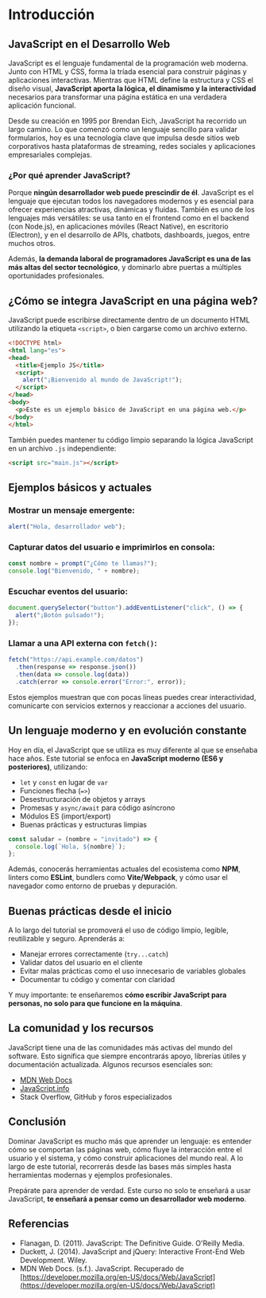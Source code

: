 # Introducción

## JavaScript en el Desarrollo Web

JavaScript es el lenguaje fundamental de la programación web moderna. Junto con HTML y CSS, forma la tríada esencial para construir páginas y aplicaciones interactivas. Mientras que HTML define la estructura y CSS el diseño visual, **JavaScript aporta la lógica, el dinamismo y la interactividad** necesarios para transformar una página estática en una verdadera aplicación funcional.

Desde su creación en 1995 por Brendan Eich, JavaScript ha recorrido un largo camino. Lo que comenzó como un lenguaje sencillo para validar formularios, hoy es una tecnología clave que impulsa desde sitios web corporativos hasta plataformas de streaming, redes sociales y aplicaciones empresariales complejas.

### ¿Por qué aprender JavaScript?

Porque **ningún desarrollador web puede prescindir de él**. JavaScript es el lenguaje que ejecutan todos los navegadores modernos y es esencial para ofrecer experiencias atractivas, dinámicas y fluidas. También es uno de los lenguajes más versátiles: se usa tanto en el frontend como en el backend (con Node.js), en aplicaciones móviles (React Native), en escritorio (Electron), y en el desarrollo de APIs, chatbots, dashboards, juegos, entre muchos otros.

Además, **la demanda laboral de programadores JavaScript es una de las más altas del sector tecnológico**, y dominarlo abre puertas a múltiples oportunidades profesionales.

## ¿Cómo se integra JavaScript en una página web?

JavaScript puede escribirse directamente dentro de un documento HTML utilizando la etiqueta `<script>`, o bien cargarse como un archivo externo.

```html
<!DOCTYPE html>
<html lang="es">
<head>
  <title>Ejemplo JS</title>
  <script>
    alert("¡Bienvenido al mundo de JavaScript!");
  </script>
</head>
<body>
  <p>Este es un ejemplo básico de JavaScript en una página web.</p>
</body>
</html>

```

También puedes mantener tu código limpio separando la lógica JavaScript en un archivo `.js` independiente:

```html
<script src="main.js"></script>

```

## Ejemplos básicos y actuales

### Mostrar un mensaje emergente:

```jsx
alert("Hola, desarrollador web");

```

### Capturar datos del usuario e imprimirlos en consola:

```jsx
const nombre = prompt("¿Cómo te llamas?");
console.log("Bienvenido, " + nombre);

```

### Escuchar eventos del usuario:

```jsx
document.querySelector("button").addEventListener("click", () => {
  alert("¡Botón pulsado!");
});

```

### Llamar a una API externa con `fetch()`:

```jsx
fetch("https://api.example.com/datos")
  .then(response => response.json())
  .then(data => console.log(data))
  .catch(error => console.error("Error:", error));

```

Estos ejemplos muestran que con pocas líneas puedes crear interactividad, comunicarte con servicios externos y reaccionar a acciones del usuario.

## Un lenguaje moderno y en evolución constante

Hoy en día, el JavaScript que se utiliza es muy diferente al que se enseñaba hace años. Este tutorial se enfoca en **JavaScript moderno (ES6 y posteriores)**, utilizando:

- `let` y `const` en lugar de `var`
- Funciones flecha (`=>`)
- Desestructuración de objetos y arrays
- Promesas y `async/await` para código asíncrono
- Módulos ES (import/export)
- Buenas prácticas y estructuras limpias

```jsx
const saludar = (nombre = "invitado") => {
  console.log(`Hola, ${nombre}`);
};

```

Además, conocerás herramientas actuales del ecosistema como **NPM**, linters como **ESLint**, bundlers como **Vite/Webpack**, y cómo usar el navegador como entorno de pruebas y depuración.

## Buenas prácticas desde el inicio

A lo largo del tutorial se promoverá el uso de código limpio, legible, reutilizable y seguro. Aprenderás a:

- Manejar errores correctamente (`try...catch`)
- Validar datos del usuario en el cliente
- Evitar malas prácticas como el uso innecesario de variables globales
- Documentar tu código y comentar con claridad

Y muy importante: te enseñaremos **cómo escribir JavaScript para personas, no solo para que funcione en la máquina**.

## La comunidad y los recursos

JavaScript tiene una de las comunidades más activas del mundo del software. Esto significa que siempre encontrarás apoyo, librerías útiles y documentación actualizada. Algunos recursos esenciales son:

- [MDN Web Docs](https://developer.mozilla.org/es/docs/Web/JavaScript)
- [JavaScript.info](https://javascript.info/)
- Stack Overflow, GitHub y foros especializados

## Conclusión

Dominar JavaScript es mucho más que aprender un lenguaje: es entender cómo se comportan las páginas web, cómo fluye la interacción entre el usuario y el sistema, y cómo construir aplicaciones del mundo real. A lo largo de este tutorial, recorrerás desde las bases más simples hasta herramientas modernas y ejemplos profesionales.

Prepárate para aprender de verdad. Este curso no solo te enseñará a usar JavaScript, **te enseñará a pensar como un desarrollador web moderno**.

## Referencias

- Flanagan, D. (2011). JavaScript: The Definitive Guide. O'Reilly Media.
- Duckett, J. (2014). JavaScript and jQuery: Interactive Front-End Web Development. Wiley.
- MDN Web Docs. (s.f.). JavaScript. Recuperado de [https://developer.mozilla.org/en-US/docs/Web/JavaScript](https://developer.mozilla.org/en-US/docs/Web/JavaScript)
